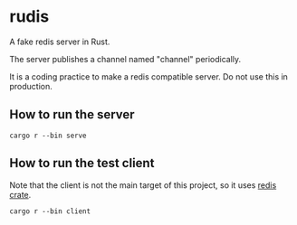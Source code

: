 # rudis

A fake redis server in Rust.

The server publishes a channel named "channel" periodically.

It is a coding practice to make a redis compatible server.
Do not use this in production.

## How to run the server

```
cargo r --bin serve
```

## How to run the test client

Note that the client is not the main target of this project, so it uses [redis crate](https://github.com/redis-rs/redis-rs).

```
cargo r --bin client
```
